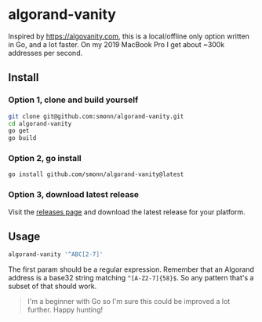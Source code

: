# algorand-vanity

Inspired by https://algovanity.com, this is a local/offline only option written in Go, and a lot faster. On my 2019 MacBook Pro I get about ~300k addresses per second.

## Install

### Option 1, clone and build yourself

```bash
git clone git@github.com:smonn/algorand-vanity.git
cd algorand-vanity
go get
go build
```

### Option 2, go install

```bash
go install github.com/smonn/algorand-vanity@latest
```

### Option 3, download latest release

Visit the [releases page](https://github.com/smonn/algorand-vanity/releases) and download the latest release for your platform.

## Usage

```bash
algorand-vanity '^ABC[2-7]'
```

The first param should be a regular expression. Remember that an Algorand address is a base32 string matching `^[A-Z2-7]{58}$`. So any pattern that's a subset of that should work.

> I'm a beginner with Go so I'm sure this could be improved a lot further. Happy hunting!
